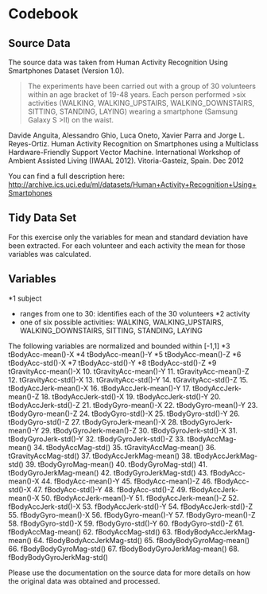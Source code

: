 # Codebook

## Source Data
The source data was taken from Human Activity Recognition Using Smartphones Dataset (Version 1.0). 

>The experiments have been carried out with a group of 30 volunteers within an age bracket of 19-48 years. Each person performed >six activities (WALKING, WALKING_UPSTAIRS, WALKING_DOWNSTAIRS, SITTING, STANDING, LAYING) wearing a smartphone (Samsung Galaxy S >II) on the waist.

Davide Anguita, Alessandro Ghio, Luca Oneto, Xavier Parra and Jorge L. Reyes-Ortiz. Human Activity Recognition on Smartphones using a Multiclass Hardware-Friendly Support Vector Machine. International Workshop of Ambient Assisted Living (IWAAL 2012). Vitoria-Gasteiz, Spain. Dec 2012

You can find a full description here: 
http://archive.ics.uci.edu/ml/datasets/Human+Activity+Recognition+Using+Smartphones

## Tidy Data Set
For this exercise only the variables for mean and standard deviation have been extracted. For each volunteer and each activity the mean for those variables was calculated.

## Variables

*1 subject
  * ranges from one to 30: identifies each of the 30 volunteers
*2 activity
  * one of six possible activities: WALKING, WALKING_UPSTAIRS, WALKING_DOWNSTAIRS, SITTING, STANDING, LAYING
  
The following variables are normalized and bounded within [-1,1]
*3 tBodyAcc-mean()-X
*4 tBodyAcc-mean()-Y
*5 tBodyAcc-mean()-Z
*6 tBodyAcc-std()-X
*7 tBodyAcc-std()-Y
*8 tBodyAcc-std()-Z
*9 tGravityAcc-mean()-X
10. tGravityAcc-mean()-Y
11. tGravityAcc-mean()-Z
12. tGravityAcc-std()-X
13. tGravityAcc-std()-Y
14. tGravityAcc-std()-Z
15. tBodyAccJerk-mean()-X
16. tBodyAccJerk-mean()-Y
17. tBodyAccJerk-mean()-Z
18. tBodyAccJerk-std()-X
19. tBodyAccJerk-std()-Y
20. tBodyAccJerk-std()-Z
21. tBodyGyro-mean()-X
22. tBodyGyro-mean()-Y
23. tBodyGyro-mean()-Z
24. tBodyGyro-std()-X
25. tBodyGyro-std()-Y
26. tBodyGyro-std()-Z
27. tBodyGyroJerk-mean()-X
28. tBodyGyroJerk-mean()-Y
29. tBodyGyroJerk-mean()-Z
30. tBodyGyroJerk-std()-X
31. tBodyGyroJerk-std()-Y
32. tBodyGyroJerk-std()-Z
33. tBodyAccMag-mean()
34. tBodyAccMag-std()
35. tGravityAccMag-mean()
36. tGravityAccMag-std()
37. tBodyAccJerkMag-mean()
38. tBodyAccJerkMag-std()
39. tBodyGyroMag-mean()
40. tBodyGyroMag-std()
41. tBodyGyroJerkMag-mean()
42. tBodyGyroJerkMag-std()
43. fBodyAcc-mean()-X
44. fBodyAcc-mean()-Y
45. fBodyAcc-mean()-Z
46. fBodyAcc-std()-X
47. fBodyAcc-std()-Y
48. fBodyAcc-std()-Z
49. fBodyAccJerk-mean()-X
50. fBodyAccJerk-mean()-Y
51. fBodyAccJerk-mean()-Z
52. fBodyAccJerk-std()-X
53. fBodyAccJerk-std()-Y
54. fBodyAccJerk-std()-Z
55. fBodyGyro-mean()-X
56. fBodyGyro-mean()-Y
57. fBodyGyro-mean()-Z
58. fBodyGyro-std()-X
59. fBodyGyro-std()-Y
60. fBodyGyro-std()-Z
61. fBodyAccMag-mean()
62. fBodyAccMag-std()
63. fBodyBodyAccJerkMag-mean()
64. fBodyBodyAccJerkMag-std()
65. fBodyBodyGyroMag-mean()
66. fBodyBodyGyroMag-std()
67. fBodyBodyGyroJerkMag-mean()
68. fBodyBodyGyroJerkMag-std()

Please use the documentation on the source data for more details on how the original data was obtained and processed.

